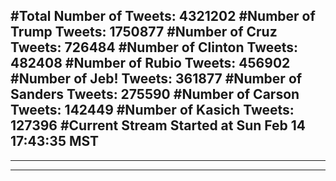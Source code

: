 #Total Number of Tweets: 4321202 
#Number of Trump Tweets: 1750877
#Number of Cruz Tweets: 726484
#Number of Clinton Tweets: 482408
#Number of Rubio Tweets: 456902
#Number of Jeb! Tweets: 361877
#Number of Sanders Tweets: 275590
#Number of Carson Tweets: 142449
#Number of Kasich Tweets: 127396
#Current Stream Started at Sun Feb 14 17:43:35 MST
---
---
---
